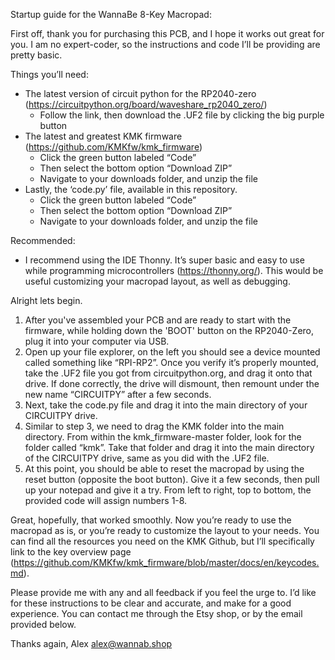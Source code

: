 Startup guide for the WannaBe 8-Key Macropad:

First off, thank you for purchasing this PCB, and I hope it works out great for you. I am no expert-coder, so the instructions and code I’ll be
providing are pretty basic.

Things you’ll need:
- The latest version of circuit python for the RP2040-zero (https://circuitpython.org/board/waveshare_rp2040_zero/)
    - Follow the link, then download the .UF2 file by clicking the big purple button
- The latest and greatest KMK firmware (https://github.com/KMKfw/kmk_firmware)
    - Click the green button labeled “Code”
    - Then select the bottom option “Download ZIP”
    - Navigate to your downloads folder, and unzip the file
- Lastly, the ‘code.py’ file, available in this repository. 
    - Click the green button labeled “Code”
    - Then select the bottom option “Download ZIP”
    - Navigate to your downloads folder, and unzip the file

Recommended:
- I recommend using the IDE Thonny. It’s super basic and easy to use while programming microcontrollers (https://thonny.org/). This would be useful
customizing your macropad layout, as well as debugging.  

Alright lets begin.
1. After you've assembled your PCB and are ready to start with the firmware, while holding down the 'BOOT' button on the RP2040-Zero,
   plug it into your computer via USB.
3. Open up your file explorer, on the left you should see a device mounted called something like “RPI-RP2”. Once you verify it’s
   properly mounted, take the .UF2 file you got from circuitpython.org, and drag it onto that drive. If done correctly, the drive
   will dismount, then remount under the new name “CIRCUITPY” after a few seconds.
4. Next, take the code.py file and drag it into the main directory of your CIRCUITPY drive.
5. Similar to step 3, we need to drag the KMK folder into the main directory. From within the kmk_firmware-master folder, look for
   the folder called “kmk”. Take that folder and drag it into the main directory of the CIRCUITPY drive, same as you did with the .UF2 file. 
6. At this point, you should be able to reset the macropad by using the reset button (opposite the boot button). Give it a few seconds, then
   pull up your notepad and give it a try. From left to right, top to bottom, the provided code will assign numbers 1-8. 

Great, hopefully, that worked smoothly. Now you’re ready to use the macropad as is, or you’re ready to customize the layout to your needs. You can find all the resources you need on the KMK Github, but I’ll specifically link to the key overview page (https://github.com/KMKfw/kmk_firmware/blob/master/docs/en/keycodes.md).

Please provide me with any and all feedback if you feel the urge to. I’d like for these instructions to be clear and accurate, and make for a good experience. You can contact me through the Etsy shop, or by the email provided below.

Thanks again,
Alex
alex@wannab.shop

